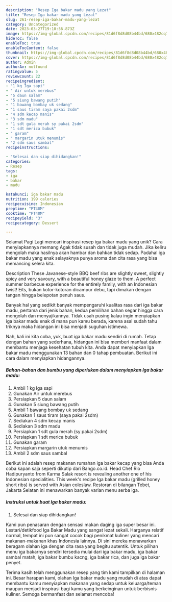 ```yaml
---
description: "Resep Iga bakar madu yang Lezat"
title: "Resep Iga bakar madu yang Lezat"
slug: 261-resep-iga-bakar-madu-yang-lezat
category: Uncategorized
date: 2023-03-27T19:10:56.873Z
image: https://img-global.cpcdn.com/recipes/81d6f8d8d08b44bd/680x482cq70/iga-bakar-madu-foto-resep-utama.jpg
hideToc: false
enableToc: true
enableTocContent: false
thumbnail: https://img-global.cpcdn.com/recipes/81d6f8d8d08b44bd/680x482cq70/iga-bakar-madu-foto-resep-utama.jpg
cover: https://img-global.cpcdn.com/recipes/81d6f8d8d08b44bd/680x482cq70/iga-bakar-madu-foto-resep-utama.jpg
author: Admin
authorAv: notfound
ratingvalue: 5
reviewcount: 22
recipeingredient:
- "1 kg Iga sapi"
- " Air untuk merebus"
- "5 daun salam"
- "5 siung bawang putih"
- "1 bawang bombay uk sedang"
- "1 saus tiram saya pakai 2sdm"
- "4 sdm kecap manis"
- "3 sdm madu"
- "1 sdt gula merah sy pakai 2sdm"
- "1 sdt merica bubuk"
- " garam"
- " margarin utuk menumis"
- "2 sdm saus sambal"
recipeinstructions:

- "Selesai dan siap dihidangkan!"
categories:
- Resep
tags:
- iga
- bakar
- madu

katakunci: iga bakar madu 
nutrition: 199 calories
recipecuisine: Indonesian
preptime: "PT40M"
cooktime: "PT40M"
recipeyield: "3"
recipecategory: Dessert

---
```



Selamat Pagi Lagi mencari inspirasi resep iga bakar madu yang unik? Cara menyiapkannya memang Agak tidak susah dan tidak juga mudah. Jika keliru mengolah maka hasilnya akan hambar dan bahkan tidak sedap. Padahal iga bakar madu yang enak selayaknya punya aroma dan cita rasa yang bisa memancing selera kita.


Description These Javanese-style BBQ beef ribs are slightly sweet, slightly spicy and very savoury, with a beautiful honey glaze to them. A perfect summer barbecue experience for the entirely family, with an Indonesian twist! Eits, bukan kotor-kotoran dicampur debu, tapi dimakan dengan tangan hingga belepotan penuh saus.

Banyak hal yang sedikit banyak mempengaruhi kualitas rasa dari iga bakar madu, pertama dari jenis bahan, kedua pemilihan bahan segar hingga cara mengolah dan menyajikannya. Tidak usah pusing kalau ingin menyiapkan iga bakar madu enak di mana pun kamu berada, karena asal sudah tahu triknya maka hidangan ini bisa menjadi suguhan istimewa.


Nah, kali ini kita coba, yuk, buat iga bakar madu sendiri di rumah. Tetap dengan bahan yang sederhana, hidangan ini bisa memberi manfaat dalam membantu menjaga kesehatan tubuh kita. Anda dapat menyiapkan Iga bakar madu menggunakan 13 bahan dan 0 tahap pembuatan. Berikut ini cara dalam menyiapkan hidangannya.

<!--inarticleads1-->

##### Bahan-bahan dan bumbu yang diperlukan dalam menyiapkan Iga bakar madu:

1. Ambil 1 kg Iga sapi
1. Gunakan  Air untuk merebus
1. Persiapkan 5 daun salam
1. Gunakan 5 siung bawang putih
1. Ambil 1 bawang bombay uk sedang
1. Gunakan 1 saus tiram (saya pakai 2sdm)
1. Sediakan 4 sdm kecap manis
1. Sediakan 3 sdm madu
1. Persiapkan 1 sdt gula merah (sy pakai 2sdm)
1. Persiapkan 1 sdt merica bubuk
1. Gunakan  garam
1. Persiapkan  margarin utuk menumis
1. Ambil 2 sdm saus sambal


Berikut ini adalah resep makanan rumahan iga bakar kecap yang bisa Anda coba kapan saja seperti dikutip dari Bango.co.id. Head Chef Rio Hadipuryanto from Karma Salak resort is revealing another one of his Indonesian specialities. This week&#39;s recipe Iga bakar madu (grilled honey short ribs) is served with Asian coleslaw. Restoran di bilangan Tebet, Jakarta Selatan ini menawarkan banyak varian menu serba iga. 

<!--inarticleads2-->

##### Instruksi untuk buat Iga bakar madu:


1. Selesai dan siap dihidangkan!

Kami pun penasaran dengan sensasi makan daging iga super besar ini. Lestari/detikfood Iga Bakar Madu yang sangat lezat sekali. Harganya relatif normal, tempat ini pun sangat cocok bagi penikmat kuliner yang mencari makanan-makanan khas Indonesia lainnya. Di sini mereka menawarkan beragam olahan iga dengan cita rasa yang begitu autentik. Untuk pilihan menu iga bakarnya sendiri tersedia mulai dari iga bakar madu, iga bakar sambal matah, iga bakar bumbu kacng, iga bakar rica, dan juga iga bakar penyet. 

Terima kasih telah menggunakan resep yang tim kami tampilkan di halaman ini. Besar harapan kami, olahan Iga bakar madu yang mudah di atas dapat membantu kamu menyiapkan makanan yang sedap untuk keluarga/teman maupun menjadi inspirasi bagi kamu yang berkeinginan untuk berbisnis kuliner. Semoga bermanfaat dan selamat mencoba!
